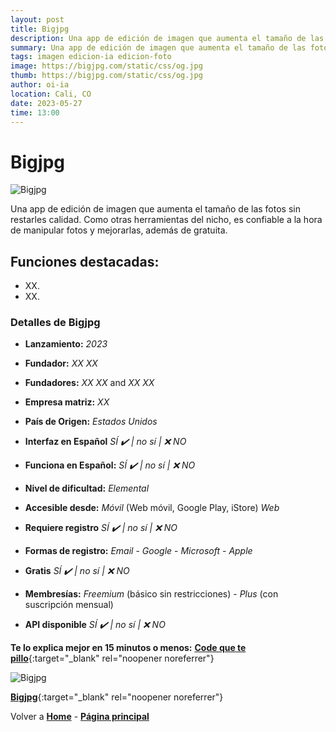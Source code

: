 ```yaml
---
layout: post
title: Bigjpg
description: Una app de edición de imagen que aumenta el tamaño de las fotos sin restarles calidad.
summary: Una app de edición de imagen que aumenta el tamaño de las fotos sin restarles calidad. Como otras herramientas del nicho, es confiable a la hora de manipular fotos y mejorarlas, además de gratuita.
tags: imagen edicion-ia edicion-foto
image: https://bigjpg.com/static/css/og.jpg
thumb: https://bigjpg.com/static/css/og.jpg
author: oi-ia
location: Cali, CO
date: 2023-05-27
time: 13:00
---
```


# Bigjpg

![Bigjpg](https://bigjpg.com/static/css/og.jpg)

Una app de edición de imagen que aumenta el tamaño de las fotos sin restarles calidad. Como otras herramientas del nicho, es confiable a la hora de manipular fotos y mejorarlas, además de gratuita.

## Funciones destacadas:

- XX.
- XX.

### Detalles de Bigjpg

- **Lanzamiento:**
  _2023_

- **Fundador:**
  _XX XX_
- **Fundadores:**
  _XX XX_ and _XX XX_

- **Empresa matriz:**
  _XX_

- **País de Origen:**
  _Estados Unidos_

- **Interfaz en Español**
  _SÍ ✔️ | no_
  _sí | ❌ NO_

- **Funciona en Español:**
  _SÍ ✔️ | no_
  _sí | ❌ NO_

- **Nivel de dificultad:**
  _Elemental_

- **Accesible desde:**
  _Móvil_ (Web móvil, Google Play, iStore)
  _Web_

- **Requiere registro**
  _SÍ ✔️ | no_
  _sí | ❌ NO_

- **Formas de registro:**
  _Email_ - _Google_ - _Microsoft_ - _Apple_

- **Gratis**
  _SÍ ✔️ | no_
  _sí | ❌ NO_

- **Membresías:**
  _Freemium_ (básico sin restricciones) - _Plus_ (con suscripción mensual)

- **API disponible**
  _SÍ ✔️ | no_
  _sí | ❌ NO_

**Te lo explica mejor en 15 minutos o menos:**
[**Code que te pillo**](https://www.youtube.com/watch?v=iB2Hlrm5UyU){:target="\_blank" rel="noopener noreferrer"}

![Bigjpg](https://bigjpg.com/static/css/og.jpg)

[**Bigjpg**](https://bigjpg.com/){:target="\_blank" rel="noopener noreferrer"}

Volver a [**Home**](https://lucfreelance.github.io/board/) -
[**Página principal**](https://oportunidadesilimitadas.com)
